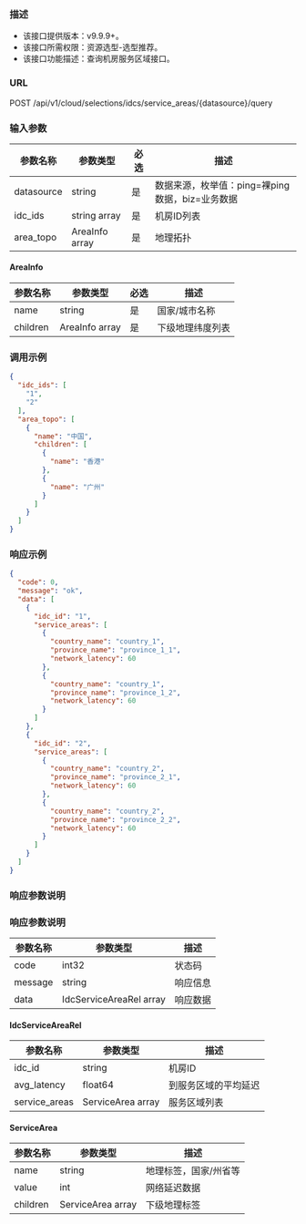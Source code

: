 ### 描述

- 该接口提供版本：v9.9.9+。
- 该接口所需权限：资源选型-选型推荐。
- 该接口功能描述：查询机房服务区域接口。

### URL

POST /api/v1/cloud/selections/idcs/service_areas/{datasource}/query

### 输入参数

| 参数名称       | 参数类型           | 必选 | 描述                             |
|------------|----------------|----|--------------------------------|
| datasource | string         | 是  | 数据来源，枚举值：ping=裸ping数据，biz=业务数据 |
| idc_ids    | string array   | 是  | 机房ID列表                         |
| area_topo  | AreaInfo array | 是  | 地理拓扑                           |

#### AreaInfo

| 参数名称     | 参数类型           | 必选 | 描述       |
|----------|----------------|----|----------|
| name     | string         | 是  | 国家/城市名称  |
| children | AreaInfo array | 是  | 下级地理纬度列表 |

### 调用示例

```json
{
  "idc_ids": [
    "1",
    "2"
  ],
  "area_topo": [
    {
      "name": "中国",
      "children": [
        {
          "name": "香港"
        },
        {
          "name": "广州"
        }
      ]
    }
  ]
}
```

### 响应示例

```json
{
  "code": 0,
  "message": "ok",
  "data": [
    {
      "idc_id": "1",
      "service_areas": [
        {
          "country_name": "country_1",
          "province_name": "province_1_1",
          "network_latency": 60
        },
        {
          "country_name": "country_1",
          "province_name": "province_1_2",
          "network_latency": 60
        }
      ]
    },
    {
      "idc_id": "2",
      "service_areas": [
        {
          "country_name": "country_2",
          "province_name": "province_2_1",
          "network_latency": 60
        },
        {
          "country_name": "country_2",
          "province_name": "province_2_2",
          "network_latency": 60
        }
      ]
    }
  ]
}
```

### 响应参数说明

### 响应参数说明

| 参数名称    | 参数类型                    | 描述   |
|---------|-------------------------|------|
| code    | int32                   | 状态码  |
| message | string                  | 响应信息 |
| data    | IdcServiceAreaRel array | 响应数据 |

#### IdcServiceAreaRel

| 参数名称          | 参数类型              | 描述         |
|---------------|-------------------|------------|
| idc_id        | string            | 机房ID       |
| avg_latency   | float64           | 到服务区域的平均延迟 |
| service_areas | ServiceArea array | 服务区域列表     |

#### ServiceArea

| 参数名称     | 参数类型              | 描述          |
|----------|-------------------|-------------|
| name     | string            | 地理标签，国家/州省等 |
| value    | int               | 网络延迟数据      |
| children | ServiceArea array | 下级地理标签      |
